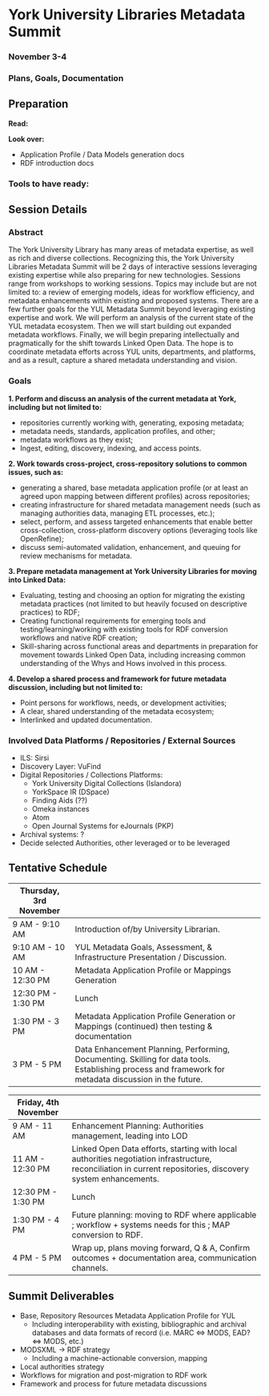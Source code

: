 # York University Libraries Metadata Summit
### November 3-4
### Plans, Goals, Documentation

## Preparation
**Read:**

**Look over:**

 - Application Profile / Data Models generation docs
 - RDF introduction docs

### Tools to have ready:

## Session Details
### Abstract

The York University Library has many areas of metadata expertise, as well as rich and diverse collections. Recognizing this, the York University Libraries Metadata Summit will be 2 days of interactive sessions leveraging existing expertise while also preparing for new technologies. Sessions range from workshops to working sessions. Topics may include but are not limited to: a review of emerging models, ideas for workflow efficiency, and metadata enhancements within existing and proposed systems. There are a few further goals for the YUL Metadata Summit beyond leveraging existing expertise and work. We will perform an analysis of the current state of the YUL metadata ecosystem. Then we will start building out expanded metadata workflows. Finally, we will begin preparing intellectually and pragmatically for the shift towards Linked Open Data. The hope is to coordinate metadata efforts across YUL units, departments, and platforms, and as a result, capture a shared metadata understanding and vision.

### Goals
**1. Perform and discuss an analysis of the current metadata at York, including but not limited to:**

 - repositories currently working with, generating, exposing metadata;
 - metadata needs, standards, application profiles, and other;
 - metadata workflows as they exist;
 - Ingest, editing, discovery, indexing, and access points.

**2. Work towards cross-project, cross-repository solutions to common issues, such as:**

 - generating a shared, base metadata application profile (or at least an agreed upon mapping between different profiles) across repositories;
 - creating infrastructure for shared metadata management needs (such as managing authorities data, managing ETL processes, etc.);
 - select, perform, and assess targeted enhancements that enable better cross-collection, cross-platform discovery options (leveraging tools like OpenRefine);
 - discuss semi-automated validation, enhancement, and queuing for review mechanisms for metadata.

**3. Prepare metadata management at York University Libraries for moving into Linked Data:**

 - Evaluating, testing and choosing an option for migrating the existing metadata practices (not limited to but heavily focused on descriptive practices) to RDF;
 - Creating functional requirements for emerging tools and testing/learning/working with existing tools for RDF conversion workflows and native RDF creation;
 - Skill-sharing across functional areas and departments in preparation for movement towards Linked Open Data, including increasing common understanding of the Whys and Hows involved in this process.

**4. Develop a shared process and framework for future metadata discussion, including but not limited to:**
 - Point persons for workflows, needs, or development activities;
 - A clear, shared understanding of the metadata ecosystem;
 - Interlinked and updated documentation.

### Involved Data Platforms / Repositories / External Sources

 - ILS: Sirsi
 - Discovery Layer: VuFind
 - Digital Repositories / Collections Platforms:
   - York University Digital Collections (Islandora)
   - YorkSpace IR (DSpace)
   - Finding Aids (??)
   - Omeka instances
   - Atom
   - Open Journal Systems for eJournals (PKP)
 - Archival systems: ?
 - Decide selected Authorities, other leveraged or to be leveraged

## Tentative Schedule

| **Thursday, 3rd November** ||
| ------------------ | ---------------------------------------- |
| 9 AM - 9:10 AM     | Introduction of/by University Librarian. |
| 9:10 AM - 10 AM    | YUL Metadata Goals, Assessment, & Infrastructure Presentation / Discussion. |
| 10 AM - 12:30 PM   | Metadata Application Profile or Mappings Generation |
| 12:30 PM - 1:30 PM | Lunch |
| 1:30 PM - 3 PM     | Metadata Application Profile Generation or Mappings (continued) then testing & documentation |
| 3 PM - 5 PM        | Data Enhancement Planning, Performing, Documenting. Skilling for data tools. Establishing process and framework for metadata discussion in the future. |

| **Friday, 4th November** ||
| ------------------ | ---------------------------------------- |
| 9 AM - 11 AM       | Enhancement Planning: Authorities management, leading into LOD |
| 11 AM - 12:30 PM   | Linked Open Data efforts, starting with local authorities negotiation infrastructure, reconciliation in current repositories, discovery system enhancements. |
| 12:30 PM - 1:30 PM | Lunch |
| 1:30 PM - 4 PM     | Future planning: moving to RDF where applicable ; workflow + systems needs for this ; MAP conversion to RDF. |
| 4 PM - 5 PM        | Wrap up, plans moving forward, Q & A, Confirm outcomes + documentation area, communication channels. |

## Summit Deliverables

 - Base, Repository Resources Metadata Application Profile for YUL
   - Including interoperability with existing, bibliographic and archival databases and data formats of record (i.e. MARC ⇔ MODS, EAD? ⇔ MODS, etc.)
 - MODSXML -> RDF strategy
   - Including a machine-actionable conversion, mapping
 - Local authorities strategy
 - Workflows for migration and post-migration to RDF work
 - Framework and process for future metadata discussions

